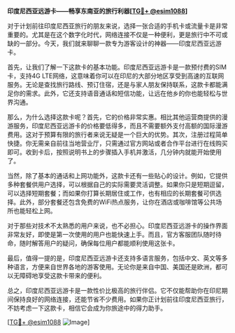**印度尼西亚远游卡——畅享东南亚的旅行利器[[TG💪+ @esim1088](https://t.me/s/esim1088)]**

对于计划前往印度尼西亚旅行的朋友来说，选择一张合适的手机卡或流量卡是非常重要的。尤其是在这个数字化时代，网络连接不仅是一种便利，更是旅行中不可或缺的一部分。今天，我们就来聊聊一款专为游客设计的神器——印度尼西亚远游卡。

首先，让我们了解一下这款卡的基本功能。印度尼西亚远游卡是一款预付费的SIM卡，支持4G LTE网络，这意味着你可以在印尼的大部分地区享受到高速的互联网服务。无论是查找旅行路线、预订住宿，还是与家人朋友保持联系，这款卡都能满足你的需求。此外，它还支持语音通话和短信功能，让远在他乡的你也能轻松与世界沟通。

那么，为什么选择这款卡呢？首先，它的价格非常实惠。相比其他运营商提供的漫游服务，印度尼西亚远游卡的价格要低得多，而且不需要额外支付高额的国际漫游费用。这对于预算有限的旅行者来说无疑是一个巨大的优势。其次，注册过程简单快捷。你无需亲自前往当地营业厅，只需通过官方网站或者合作平台进行在线购买即可。收到卡后，按照说明书上的步骤插入手机并激活，几分钟内就能开始使用了。

当然，除了基本的通话和上网功能外，这款卡还有一些贴心的设计。例如，它提供多种套餐供用户选择，可以根据自己的实际需要灵活调整。如果你只是短期逗留，可以选择短期套餐；而如果你打算长期居住或工作，也有相应的长期套餐可供选择。此外，部分套餐还包含免费的WiFi热点服务，让你在酒店或咖啡馆等公共场所也能轻松上网。

对于那些对技术不太熟悉的用户来说，也不必担心。印度尼西亚远游卡的操作界面非常友好，即使是第一次使用的用户也能快速上手。而且，官方客服团队随时待命，随时解答用户的疑问，确保每位用户都能顺利使用这张卡。

最后，值得一提的是，印度尼西亚远游卡还支持多语言服务，包括中文、英文等多种语言，方便来自世界各地的游客使用。无论你是来自中国、美国还是欧洲，都可以无障碍地享受这款卡带来的便利。

总之，印度尼西亚远游卡是一款性价比极高的旅行伴侣。它不仅能帮助你在印尼期间保持良好的网络连接，还能节省不少费用。如果你正计划前往印度尼西亚旅行，不妨考虑一下这款卡，相信它会成为你旅途中的得力助手。

[[TG💪+ @esim1088](https://t.me/s/esim1088) ![Image](https://i.postimg.cc/4NQfJmqS/Snipaste-2025-05-13-00-14-12.png)]